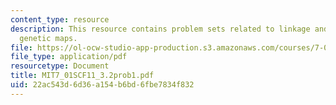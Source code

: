```yaml
---
content_type: resource
description: This resource contains problem sets related to linkage and recombination,
  genetic maps.
file: https://ol-ocw-studio-app-production.s3.amazonaws.com/courses/7-01sc-fundamentals-of-biology-fall-2011/22ac543d6d36a154b6bd6fbe7834f832_MIT7_01SCF11_3.2prob1.pdf
file_type: application/pdf
resourcetype: Document
title: MIT7_01SCF11_3.2prob1.pdf
uid: 22ac543d-6d36-a154-b6bd-6fbe7834f832
---
```

